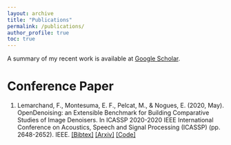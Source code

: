 ```yaml
---
layout: archive
title: "Publications"
permalink: /publications/
author_profile: true
toc: true
---
```

<!--
{% if author.googlescholar %}
  You can also find my articles on <u><a href="{{author.googlescholar}}">my Google Scholar profile</a>.</u>
{% endif %}

{% include base_path %}

{% for post in site.publications reversed %}
  {% include archive-single.html %}
{% endfor %}



---
layout: archive
title: "Publications"
permalink: /publications/
author_profile: true
toc: true
---
-->
A summary of my recent work is available at [Google Scholar](https://scholar.google.com.br/citations?user=elSROdcAAAAJ&hl=en).

# Conference Paper

1. Lemarchand, F., Montesuma, E. F., Pelcat, M., & Nogues, E. (2020, May). OpenDenoising: an Extensible Benchmark for Building Comparative Studies of Image Denoisers. In ICASSP 2020-2020 IEEE International Conference on Acoustics, Speech and Signal Processing (ICASSP) (pp. 2648-2652). IEEE. [[Bibtex]](https://eddardd.github.io/files/Papers/opendenoising.bibtex) [[Arxiv]](https://arxiv.org/pdf/1910.08328.pdf) [[Code]](https://github.com/opendenoising/opendenoising-benchmark)
